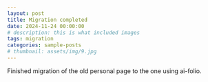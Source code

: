 ```yaml
---
layout: post
title: Migration completed
date: 2024-11-24 00:00:00
# description: this is what included images
tags: migration
categories: sample-posts
# thumbnail: assets/img/9.jpg
---
```


Finished migration of the old personal page to the one using ai-folio.
